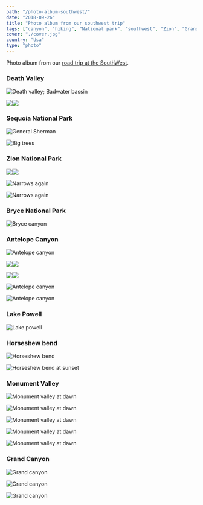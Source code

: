 ```yaml
---
path: "/photo-album-southwest/"
date: "2018-09-26"
title: "Photo album from our southwest trip"
tags: ["canyon", "hiking", "National park", "southwest", "Zion", "Grand Canyon", "Antelope", "Monument Valley", "road trip", "Death Valley", "Bryce"]
cover: "./cover.jpg"
country: "Usa"
type: "photo"
---
```


Photo album from our [road trip at the SouthWest](/enjoying-7-nighs-sw-usa/).

### Death Valley

![Death valley; Badwater bassin](dunes.jpg)

<photo-composition><img src="zabriskie.jpg" /><img src="deathvalley.jpg" /></photo-composition>

### Sequoia National Park

![General Sherman](sherman.jpg)

![Big trees](sequoia.jpg)

### Zion National Park

<photo-composition><img src="elafi.jpg" /><img src="zion3.jpg" /></photo-composition>

![Narrows again](zion.jpg)

![Narrows again](zion2.jpg)

### Bryce National Park

![Bryce canyon](bryce1.jpg)

### Antelope Canyon

![Antelope canyon](antelope2.jpg)

<photo-composition><img src="rattlesnake.jpg" /><img src="antelope1.jpg" /></photo-composition>

<photo-composition><img src="antelope3.jpg" /><img src="antelope5.jpg" /></photo-composition>

![Antelope canyon](antelope6.jpg)

![Antelope canyon](lightbeam.jpg)

### Lake Powell

![Lake powell](powell.jpg)

### Horseshew bend

![Horseshew bend](horseshew.jpg)

![Horseshew bend at sunset](horseshew-sunset.jpg)

### Monument Valley

![Monument valley at dawn](monument1.jpg)

![Monument valley at dawn](monument2.jpg)

![Monument valley at dawn](monument3.jpg)

![Monument valley at dawn](monument4.jpg)

![Monument valley at dawn](forest-gump.jpg)

### Grand Canyon

![Grand canyon](grand1.jpg)

![Grand canyon](grand2.jpg)

![Grand canyon](grand3.jpg)
